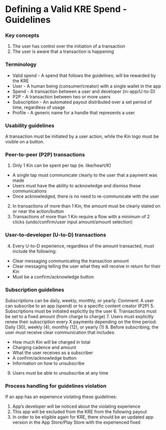 # Defining a Valid KRE Spend - Guidelines
### Key concepts
1. The user has control over the initiation of a transaction
2. The user is aware that a transaction is happening
### Terminology
- Valid spend - A spend that follows the guidelines; will be rewarded by the KRE
- User - A human being (consumer/creator) with a single wallet in the app
- Spend - A transaction between a user and developer (in-app/U-to-D)
- P2P - A transaction between two or more users
- Subscription - An automated payout distributed over a set period of time, regardless of usage
- Profile - A generic name for a handle that represents a user
### Usability guidelines
A transaction must be initiated by a user action, while the Kin logo must be visible on a button.
### Peer-to-peer (P2P) transactions
1. Only 1 Kin can be spent per tap (ie. like/heart/K)
- A single tap must communicate clearly to the user that a payment was made
- Users must have the ability to acknowledge and dismiss these communications
- Once acknowledged, there is no need to re-communicate with the user
2. In transactions of more than 1 Kin, the amount must be clearly stated on or near the action/button
3. Transactions of more than 1 Kin require a flow with a minimum of 2 clicks (undo/confirm/user input
amount/amount selection)
### User-to-developer (U-to-D) transactions
4. Every U-to-D experience, regardless of the amount transacted, must include the following:
- Clear messaging communicating the transaction amount
- Clear messaging telling the user what they will receive in return for their Kin 
- Must be a confirm/acknowledge button
### Subscription guidelines
Subscriptions can be daily, weekly, monthly, or yearly.
Comment: A user can subscribe to an app (spend) or to a specific content creator (P2P)
5. Subscriptions must be initiated explicitly by the user
6. Transactions must be set to a fixed amount (from charge to charge)
7. Users must explicitly renew their subscription every X payments depending on the time period: Daily
(30), weekly (4), monthly (12), or yearly (1)
8. Before subscribing, the user must receive clear communication that includes:
- How much Kin will be charged in total
- Charging cadence and amount
- What the user receives as a subscriber
- A confirm/acknowledge button
- Information on how to unsubscribe
9. Users must be able to unsubscribe at any time
### Process handling for guidelines violation
If an app has an experience violating these guidelines:
1. App’s developer will be noticed about the violating experience
2. This app will be excluded from the KRE from the following payout
3. In order to be eligible again for KRE, there should be an updated app version in the App Store/Play
Store with the experienced fixed
